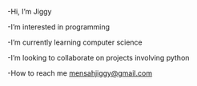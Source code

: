 -Hi, I’m Jiggy

-I’m interested in programming

-I’m currently learning computer science

-I’m looking to collaborate on projects involving python

-How to reach me mensahjiggy@gmail.com


